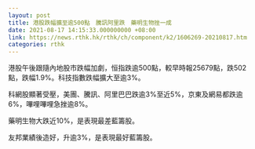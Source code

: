 ```yaml
---
layout: post
title: 港股跌幅擴至逾500點　騰訊阿里跌　藥明生物挫一成
date: 2021-08-17 14:15:33.000000000 +08:00
link: https://news.rthk.hk/rthk/ch/component/k2/1606269-20210817.htm
categories: rthk
---
```


港股午後跟隨內地股市跌幅加劇，恒指跌逾500點，較早時報25679點，跌502點，跌幅1.9%。科技指數跌幅擴大至逾3%。

科網股顯著受壓，美團、騰訊、阿里巴巴跌逾3%至近5%，京東及網易都跌逾6%，嗶哩嗶哩急挫逾8%。

藥明生物大跌近10%，是表現最差藍籌股。

友邦業績後造好，升逾3%，是表現最好藍籌股。
